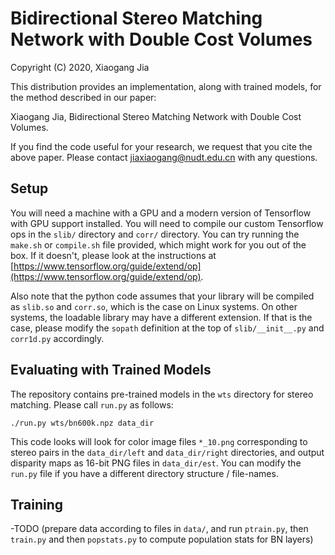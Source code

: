 # Bidirectional Stereo Matching Network with Double Cost Volumes

Copyright (C) 2020, Xiaogang Jia

This distribution provides an implementation, along with trained models, for the method described in our paper:

Xiaogang Jia, Bidirectional Stereo Matching Network with Double Cost Volumes.

If you find the code useful for your research, we request that you cite the above paper. Please contact jiaxiaogang@nudt.edu.cn with any questions.

## Setup

You will need a machine with a GPU and a modern version of Tensorflow with GPU support installed. You will need to compile our custom Tensorflow ops in the `slib/` directory and `corr/` directory. You can try running the `make.sh` or `compile.sh` file provided, which might work for you out of the box. If it doesn't, please look at the instructions at [https://www.tensorflow.org/guide/extend/op](https://www.tensorflow.org/guide/extend/op).

Also note that the python code assumes that your library will be compiled as `slib.so` and `corr.so`, which is the case on Linux systems. On other systems, the loadable library may have a different extension. If that is the case, please modify the `sopath` definition at the top of `slib/__init__.py` and `corr1d.py` accordingly.

## Evaluating with Trained Models

The repository contains pre-trained models in the `wts` directory for stereo matching. Please call `run.py` as follows:

```
./run.py wts/bn600k.npz data_dir
```

This code looks will look for color image files `*_10.png` corresponding to stereo pairs in the `data_dir/left` and `data_dir/right` directories, and output disparity maps as 16-bit PNG files in `data_dir/est`. You can modify the `run.py` file if you have a different directory structure / file-names.

## Training

-TODO (prepare data according to files in `data/`, and run `ptrain.py`, then `train.py` and then `popstats.py` to compute population stats for BN layers)
